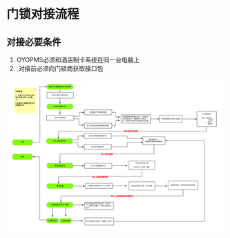 # 门锁对接流程

## 对接必要条件

1.  OYOPMS必须和酒店制卡系统在同一台电脑上
2. .对接前必须向门锁商获取接口包

![](../../.gitbook/assets/image%20%289%29.png)

#### 

